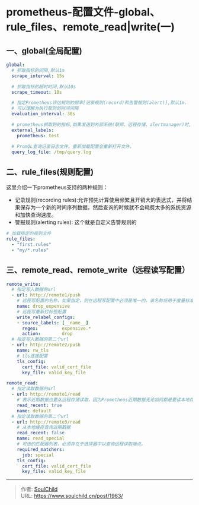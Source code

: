 # prometheus-配置文件-global、rule_files、remote_read|write(一)

<!--more-->
## 一、global(全局配置)

```yaml
global:
  # 抓取指标的间隔,默认1m
  scrape_interval: 15s

  # 抓取指标的超时时间,默认10s
  scrape_timeout: 10s

  # 指定Prometheus评估规则的频率[记录规则(record)和告警规则(alert)],默认1m.
  # 可以理解为执行规则的时间间隔
  evaluation_interval: 30s

  # prometheus抓取到的指标,如果发送到外部系统(联邦、远程存储、alertmanager)时, 会给监控或告警数据添加额外的标签, 用于区分不同的prometheus实例
  external_labels:
    prometheus: test

  # PromQL查询记录日志文件。重新加载配置会重新打开文件。
  query_log_file: /tmp/query.log
```

## 二、rule_files(规则配置)

这里介绍一下prometheus支持的两种规则：

- 记录规则(recording rules):允许预先计算使用频繁且开销大的表达式，并将结果保存为一个新的时间序列数据，然后查询的时候就不会耗费太多的系统资源和加快查询速度。
- 警报规则(alerting rules): 这个就是自定义告警规则的

```yaml
# 加载指定的规则文件
rule_files:
  - "first.rules"
  - "my/*.rules"
```

## 三、remote_read、remote_write（远程读写配置）

```yaml
remote_write:
  # 指定写入数据的url
  - url: http://remote1/push
    # 远程写配置的名称，如果指定，则在远程写配置中必须是唯一的。该名称将用于度量标准和日志记录中，代替生成的值，以帮助用户区分远程写入配置。
    name: drop_expensive
    # 远程写重新打标签配置
    write_relabel_configs:
    - source_labels: [__name__]
      regex:         expensive.*
      action:        drop
  # 指定写入数据的第二个url
  - url: http://remote2/push
    name: rw_tls
    # tls连接配置
    tls_config:
      cert_file: valid_cert_file
      key_file: valid_key_file

remote_read:
  # 指定读取数据的url
  - url: http://remote1/read
    # 表示近期数据也要从远程存储读取，因为Prometheus近期数据无论如何都是要读本地存储的。设置为true时，Prometheus会把本地和远程的数据进行Merge。默认是false，即从本地缓存查询近期数据.
    read_recent: true
    name: default
  # 指定读取数据的第二个url
  - url: http://remote3/read
    # 从本地缓存查询近期数据
    read_recent: false
    name: read_special
    # 可选的匹配器列表，必须存在于选择器中以查询远程读取端点。
    required_matchers:
      job: special
    tls_config:
      cert_file: valid_cert_file
      key_file: valid_key_file
```


---

> 作者: [SoulChild](https://www.soulchild.cn)  
> URL: https://www.soulchild.cn/post/1963/  

